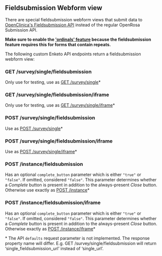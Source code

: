 ## Fieldsubmission Webform view

There are special fieldsubmission webform views that submit data to [OpenClinica's Fieldsubmission API](https://swaggerhub.com/api/martijnr/openclinica-fieldsubmission) instead of the regular OpenRosa Submission API.

**Make sure to enable the ['ordinals' feature](./ordinals.md) because the fieldsubmission feature requires this for forms that contain repeats.**

The following custom Enketo API endpoints return a fieldsubmission webform view:

### GET /survey/single/fieldsubmission
Only use for testing, use as [GET /survey/single](http://apidocs.enketo.org/v2/#/get-survey-single)*

### GET /survey/single/fieldsubmission/iframe 
Only use for testing, use as [GET /survey/single/iframe](http://apidocs.enketo.org/v2/#/get-survey-single-iframe)*

### POST /survey/single/fieldsubmission
Use as [POST /survey/single](http://apidocs.enketo.org/v2/#/post-survey-single)*

### POST /survey/single/fieldsubmission/iframe
Use as [POST /survey/single/iframe](http://apidocs.enketo.org/v2/#/post-survey-single-iframe)*

### POST /instance/fieldsubmission
Has an optional `complete_button` parameter which is either `"true"` or `"false"`. If omitted, considered `"false"`. This parameter determines whether a _Complete_ button is present in addition to the always-present _Close_ button.
Otherwise use exactly as [POST /instance](http://apidocs.enketo.org/v2/#/post-instance)*

### POST /instance/fieldsubmission/iframe
Has an optional `complete_button` parameter which is either `"true"` or `"false"`. If omitted, considered `"false"`. This parameter determines whether a _Complete_ button is present in addition to the always-present _Close_ button.
Otherwise exactly as [POST /instance/iframe](http://apidocs.enketo.org/v2/#/post-instance-iframe)*

\* The API `defaults` request parameter is not implemented. The response property name will differ. E.g. GET /survey/single/fieldsubmission will return ‘single_fieldsubmission_url’ instead of ‘single_url’.

